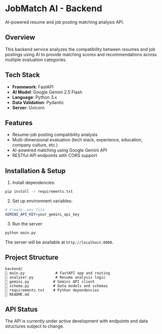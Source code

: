 # JobMatch AI - Backend

AI-powered resume and job posting matching analysis API.

## Overview

This backend service analyzes the compatibility between resumes and job postings using AI to provide matching scores and recommendations across multiple evaluation categories.

## Tech Stack

- **Framework**: FastAPI
- **AI Model**: Google Gemini 2.5 Flash
- **Language**: Python 3.x
- **Data Validation**: Pydantic
- **Server**: Uvicorn

## Features

- Resume-job posting compatibility analysis
- Multi-dimensional evaluation (tech stack, experience, education, company culture, etc.)
- AI-powered matching using Google Gemini API
- RESTful API endpoints with CORS support

## Installation & Setup

1. Install dependencies:
```bash
pip install -r requirements.txt
```

2. Set up environment variables:
```bash
# Create .env file
GEMINI_API_KEY=your_gemini_api_key
```

3. Run the server:
```bash
python main.py
```

The server will be available at `http://localhost:8000`.

## Project Structure

```
backend/
   main.py              # FastAPI app and routing
   analyser.py          # Resume analysis logic
   gemini.py           # Gemini API client
   schema.py           # Data models and schemas
   requirements.txt    # Python dependencies
   README.md
```

## API Status

The API is currently under active development with endpoints and data structures subject to change.